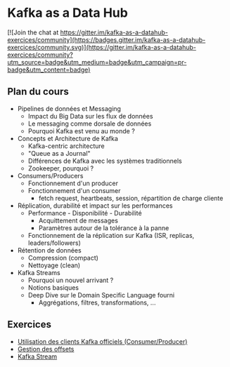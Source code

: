 # Kafka as a Data Hub

[![Join the chat at https://gitter.im/kafka-as-a-datahub-exercices/community](https://badges.gitter.im/kafka-as-a-datahub-exercices/community.svg)](https://gitter.im/kafka-as-a-datahub-exercices/community?utm_source=badge&utm_medium=badge&utm_campaign=pr-badge&utm_content=badge)

## Plan du cours

  * Pipelines de données et Messaging
    * Impact du Big Data sur les flux de données
    * Le messaging comme dorsale de données
    * Pourquoi Kafka est venu au monde ?
  * Concepts et Architecture de Kafka
    * Kafka-centric architecture
    * "Queue as a Journal"
    * Différences de Kafka avec les systèmes traditionnels
    * Zookeeper, pourquoi ?
  * Consumers/Producers
    * Fonctionnement d'un producer
    * Fonctionnement d'un consumer
      * fetch request, heartbeats, session, répartition de charge cliente
  * Réplication, durabilité et impact sur les performances
    * Performance - Disponibilité - Durabilité
        * Acquittement de messages
        * Paramètres autour de la tolérance à la panne
    * Fonctionnement de la réplication sur Kafka (ISR, replicas, leaders/followers)
  * Rétention de données
    * Compression (compact)
    * Nettoyage (clean)
  * Kafka Streams
    * Pourquoi un nouvel arrivant ?
    * Notions basiques
    * Deep Dive sur le Domain Specific Language fourni
      * Aggrégations, filtres, transformations, ...

## Exercices

  * [Utilisation des clients Kafka officiels (Consumer/Producer)](exercices/01-consumer-producer.md)
  * [Gestion des offsets](exercices/02-offsets.md)
  * [Kafka Stream](exercices/03-kafka-streams.md)
